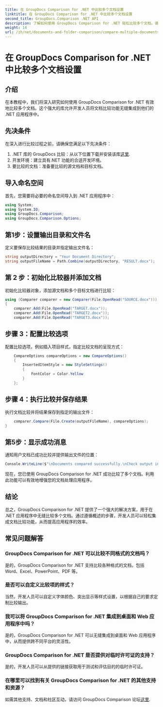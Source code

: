 ```yaml
---
title: 在 GroupDocs Comparison for .NET 中比较多个文档设置
linktitle: 在 GroupDocs Comparison for .NET 中比较多个文档设置
second_title: GroupDocs.Comparison .NET API
description: 了解如何使用 GroupDocs Comparison for .NET 轻松比较多个文档。请遵循我们的无缝文档处理分步指南。
weight: 14
url: /zh/net/documents-and-folder-comparison/compare-multiple-documents-settings-dotnet/
---
```


# 在 GroupDocs Comparison for .NET 中比较多个文档设置

## 介绍
在本教程中，我们将深入研究如何使用 GroupDocs Comparison for .NET 有效地比较多个文档。这个强大的库允许开发人员将文档比较功能无缝集成到他们的 .NET 应用程序中。
## 先决条件
在深入进行比较过程之前，请确保您满足以下先决条件：
1.  .NET 库的 GroupDocs 比较：从以下位置下载并安装该库[这里](https://releases.groupdocs.com/comparison/net/).
2. 开发环境：建立具有.NET 功能的合适开发环境。
3. 要比较的文档：准备要比较的源文档和目标文档。

## 导入命名空间
首先，您需要将必要的命名空间导入到 .NET 应用程序中：
```csharp
using System;
using System.IO;
using GroupDocs.Comparison;
using GroupDocs.Comparison.Options;
```
## 第1步：设置输出目录和文件名
定义要保存比较结果的目录并指定输出文件名：
```csharp
string outputDirectory = "Your Document Directory";
string outputFileName = Path.Combine(outputDirectory, "RESULT.docx");
```
## 第 2 步：初始化比较器并添加文档
初始化比较器对象，添加源文档和多个目标文档进行比较：
```csharp
using (Comparer comparer = new Comparer(File.OpenRead("SOURCE.docx")))
{
    comparer.Add(File.OpenRead("TARGET.docx"));
    comparer.Add(File.OpenRead("TARGET2.docx"));
    comparer.Add(File.OpenRead("TARGET3.docx"));
```
## 步骤 3：配置比较选项
配置比较选项，例如插入项目样式，指定比较文档的呈现方式：
```csharp
    CompareOptions compareOptions = new CompareOptions()
    {
        InsertedItemStyle = new StyleSettings()
        {
            FontColor = Color.Yellow
        }
    };
```
## 步骤 4：执行比较并保存结果
执行文档比较并将结果保存到指定的输出文件：
```csharp
    comparer.Compare(File.Create(outputFileName), compareOptions);
}
```
## 第5步：显示成功消息
通知用户文档已成功比较并提供输出文件的位置：
```csharp
Console.WriteLine($"\nDocuments compared successfully.\nCheck output in {outputDirectory}.");
```
现在，您已使用 GroupDocs Comparison for .NET 成功比较了多个文档。利用此功能可以有效地增强您的文档处理应用程序。

## 结论
总之，GroupDocs Comparison for .NET 提供了一个强大的解决方案，用于在 .NET 应用程序中无缝比较多个文档。通过遵循概述的步骤，开发人员可以轻松集成文档比较功能，从而提高应用程序的效率。
## 常见问题解答
### GroupDocs Comparison for .NET 可以比较不同格式的文档吗？
是的，GroupDocs Comparison for .NET 支持比较各种格式的文档，包括 Word、Excel、PowerPoint、PDF 等。
### 是否可以自定义比较项的样式？
当然，开发人员可以自定义字体颜色、突出显示等样式设置，以根据自己的要求定制比较输出。
### 我可以将 GroupDocs Comparison for .NET 集成到桌面和 Web 应用程序中吗？
是的，GroupDocs Comparison for .NET 可以无缝集成到桌面和 Web 应用程序中，从而提供跨不同平台的灵活性。
### GroupDocs Comparison for .NET 是否提供对临时许可证的支持？
是的，开发人员可以从提供的链接获取用于测试和评估目的的临时许可证。
### 在哪里可以找到有关 GroupDocs Comparison for .NET 的其他支持和资源？
如需其他支持、文档和社区互动，请访问 GroupDocs Comparison 论坛[这里](https://forum.groupdocs.com/c/comparison/12).